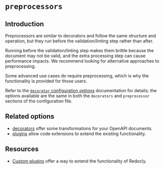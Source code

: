 # `preprocessors`

## Introduction

Preprocessors are similar to decorators and follow the same structure and operation, but they run before the validation/linting step rather than after.

Running before the validation/linting step makes them brittle because the document may not be valid, and the extra processing step can cause performance impacts. We recommend looking for alternative approaches to preprocessing.

Some advanced use cases do require preprocessing, which is why the functionality is provided for those users.

Refer to the [`decorator` configuration options](./decorators.md) documentation for details; the options available are the same in both the `decorators` and `preprocessor` sections of the configuration file.

## Related options

- [decorators](./decorators.md) offer some transformations for your OpenAPI documents.
- [plugins](./plugins.md) allow code extensions to extend the existing functionality.

## Resources

- [Custom plugins](../../custom-plugins/index.md) offer a way to extend the functionality of Redocly.
